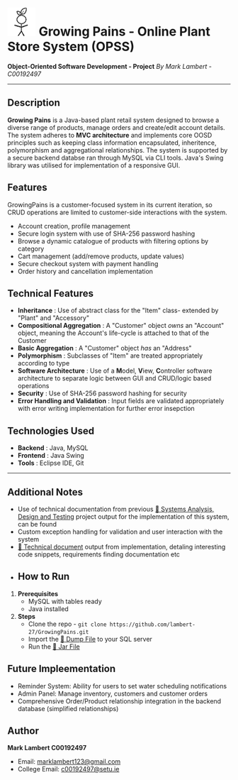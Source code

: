 # **![GrowingPains Logo](https://github.com/lambert-27/GrowingPains/blob/main/GrowingPains/src/view/images/logo_readme.png?raw=true) Growing Pains - Online Plant Store System (OPSS)**
**Object-Oriented Software Development - Project**
*By Mark Lambert - C00192497*

---

## Description
**Growing  Pains** is a Java-based plant retail system designed to browse a diverse range of products, manage orders and create/edit account details. The system adheres to **MVC architecture** and implements core OOSD principles such as keeping class information encapsulated, inheritence, polymorphism and aggregational relationships. The system is supported by a secure backend databse ran through MySQL via CLI tools. Java's Swing library was utilised for implementation of a responsive GUI.

## Features

GrowingPains is a customer-focused system in its current iteration, so CRUD operations are limited to customer-side interactions with the system.
- Account creation, profile management 
- Secure login system with use of SHA-256 password hashing
- Browse a dynamic catalogue of products with filtering options by category
- Cart management (add/remove products, update values)
- Secure checkout system with payment handling
- Order history and cancellation implementation

## Technical Features
- **Inheritance** : Use of abstract class for the "Item" class- extended by "Plant" and "Accessory"
- **Compositional Aggregation** : A "Customer" object *owns* an "Account" object, meaning the Account's life-cycle is attached to that of the Customer
- **Basic Aggregation** : A "Customer" object *has* an "Address"
- **Polymorphism** : Subclasses of "Item" are treated appropriately according to type
- **Software Architecture** : Use of a **M**odel, **V**iew, **C**ontroller software architecture to separate logic between GUI and CRUD/logic based operations
- **Security** : Use of SHA-256 password hashing for security
- **Error Handling and Validation** : Input fields are validated appropriately with error writing implementation for further error insepction

## Technologies Used
- **Backend** : Java, MySQL
- **Frontend** : Java Swing
- **Tools** : Eclipse IDE, Git

---

## Additional Notes
- Use of technical documentation from previous [📁 Systems Analysis, Design and Testing](./Documentation/GrowingPains%20Design%20Doc) project output for the implementation of this system, can be found 
- Custom exception handling for validation and user interaction with the system
- [📁 Technical document](./Documentation/GrowingPains%20Implementation%20Doc) output from implementation, detaling interesting code snippets, requirements finding documentation etc
- ## How to Run 
 1. **Prerequisites**
    - MySQL with tables ready 
    - Java installed
2. **Steps**
    - Clone the repo -    ``` git clone https://github.com/lambert-27/GrowingPains.git ```
    - Import the [📁 Dump File](./Misc/GrowingDump.sql) to your SQL server 
    - Run the [📁 Jar File](./Misc/FinalJar.jar) 

## Future Impleementation
- Reminder System: Ability for users to set water scheduling notifications
- Admin Panel: Manage inventory, customers and customer orders
- Comprehensive Order/Product relationship integration in the backend database (simplified relationships)

## Author

**Mark Lambert C00192497**
- Email: [marklambert123@gmail.com](mailto:marklambnert123@gmail.com)
- College Email: [c00192497@setu.ie](mailto:c00192497@setu.ie)
